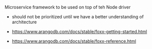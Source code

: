Microservice framework to be used on top of teh Node driver
- should not be prioritized until we have a better understanding of architecture

- https://www.arangodb.com/docs/stable/foxx-getting-started.html
- https://www.arangodb.com/docs/stable/foxx-reference.html